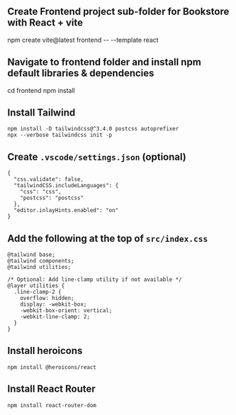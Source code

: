 ## Create Frontend project sub-folder for Bookstore with React + vite

npm create vite@latest frontend -- --template react

## Navigate to frontend folder and install npm default libraries & dependencies

cd frontend
npm install

## Install Tailwind

```
npm install -D tailwindcss@^3.4.0 postcss autoprefixer
npx --verbose tailwindcss init -p
```

## Create `.vscode/settings.json` (optional)

```
{
  "css.validate": false,
  "tailwindCSS.includeLanguages": {
    "css": "css",
    "postcss": "postcss"
  },
  "editor.inlayHints.enabled": "on"
}
```

## Add the following at the top of `src/index.css`

```
@tailwind base;
@tailwind components;
@tailwind utilities;

/* Optional: Add line-clamp utility if not available */
@layer utilities {
  .line-clamp-2 {
    overflow: hidden;
    display: -webkit-box;
    -webkit-box-orient: vertical;
    -webkit-line-clamp: 2;
  }
}
```

## Install heroicons

```
npm install @heroicons/react
```

## Install React Router

```
npm install react-router-dom
```
